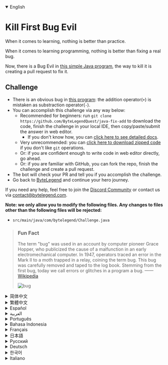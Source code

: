 <details open='true'>
<summary>English</summary>

# Kill First Bug Evil

When it comes to learning, nothing is better than practice.

When it comes to learning programming, nothing is better than fixing a real bug.

Now, there is a Bug Evil in [this simple Java program](https://github.com/ByteLegendQuest/java-fix-add/blob/main/src/main/java/com/bytelegend/Challenge.java),
the way to kill it is creating a pull request to fix it.

## Challenge
- There is an obvious bug in [this program](https://github.com/ByteLegendQuest/java-fix-add/blob/main/src/main/java/com/bytelegend/Challenge.java): the addition operator(`+`) is mistaken as substraction operator(`-`).
- You can accomplish this challenge via any way below:
  - Recommended for beginners: run `git clone https://github.com/ByteLegendQuest/java-fix-add` to download the code,
    finish the challenge in your local IDE, then copy/paste/submit the answer in web editor.
    - If you don't know how, you can [click here to see detailed docs](https://github.com/ByteLegendQuest/java-fix-add/blob/main/docs/en/clone-and-import.md).
  - Very unrecommended: you can [click here to download zipped code](https://codeload.github.com/ByteLegendQuest/java-fix-add/zip/refs/heads/main) if you don't like `git` operations.
  - Or: if you are confident enough to write code in web editor directly, go ahead.
  - Or: if you are familiar with GitHub, you can fork the repo, finish the challenge and create a pull request.
- The bot will check your PR and tell you if you accomplish the challenge.
- Go back to [ByteLegend](https://bytelegend.com) and continue your hero journey.

If you need any help, feel free to join the [Discord Community](https://discord.gg/35RreUUGWt) or contact us via [contact@bytelegend.com](mailto:contact@bytelegend.com).

**Note: we only allow you to modify the following files.
Any changes to files other than the following files will be rejected:**

- `src/main/java/com/bytelegend/Challenge.java`

> ### Fun Fact
>
> The term "bug" was used in an account by computer pioneer Grace Hopper, who publicized the cause of a malfunction in an early electromechanical computer.
> In 1947, operators traced an error in the Mark II to a moth trapped in a relay, coining the term bug. This bug was carefully removed and taped to the log book.
> Stemming from the first bug, today we call errors or glitches in a program a bug.
> ——[Wikipedia](https://en.wikipedia.org/wiki/Software_bug)
>
> ![bug](https://raw.githubusercontent.com/ByteLegendQuest/java-fix-add/main/first-bug.jpg)
</details>
<details>
<summary>简体中文</summary>

# 消灭第一个幺蛾子恶魔

没有什么能比动手实践更快地学到东西了。

没有什么能比真正动手修bug更快地学会编程了。

现在，我们的[一个简单的Java程序](https://github.com/ByteLegendQuest/java-fix-add/blob/main/src/main/java/com/bytelegend/Challenge.java)中有一个幺蛾子恶魔，
消灭这个幺蛾子的方法就是提交一个Pull Request帮我们修复之。

## 挑战
- [这个程序](https://github.com/ByteLegendQuest/java-fix-add/blob/main/src/main/java/com/bytelegend/Challenge.java)里有一个明显的bug：加法函数中的加号(`+`)被写成了减号(`-`)，请修复这个问题。
- 你可以使用以下任意一种方法完成挑战：
  - 初学者推荐：运行`git clone https://git.bytelegend.com/ByteLegendQuest/java-fix-add`将代码下载到本地，在本地使用IDE调试完成后复制到网页编辑器里提交。
    - 如果你不知道怎么做，可以点击[这里查看详细文档](https://github.com/ByteLegendQuest/java-fix-add/blob/main/docs/zh_hans/clone-and-import.md)。
  - 非常不推荐：如果你实在不喜欢`git`命令行操作，你可以[点击这里直接下载打包好的代码](https://ghcodeload.bytelegend.com/ByteLegendQuest/java-fix-add/zip/refs/heads/main)。
  - 或者：如果你非常自信不需要下载代码到本地调试，可以使用网页编辑器直接提交。
  - 或者：如果你对GitHub非常熟悉，你可以fork仓库、完成挑战后，创建一个Pull Request。
- 机器人将会检查你的答案，告诉你你是否通过了挑战。
- 回到[字节传说](https://bytelegend.com)，然后继续你的英雄旅程。

如果你需要任何帮助，欢迎加入官方玩家QQ群（在[首页](https://bytelegend.com)右下角的`联系 & 关于`菜单里可以找到入群方式）或者[Discord社区](https://discord.gg/35RreUUGWt)，或email至[contact@bytelegend.com](mailto:contact@bytelegend.com)。

**注意：我们只允许您修改以下文件，任何对其他文件的修改都会被拒绝：**

- `src/main/java/com/bytelegend/Challenge.java`

> ### 有趣的小知识
>
> 在1947年9月9日，葛丽丝·霍普（Grace Hopper）发现了世界上第一个电脑bug。
> 有一次Mark II突然宕机，原因是一只飞蛾意外飞入了一台电脑内部而引起了故障（如图所示）。
> 团队在日志本中记录下了这一事件。也因此，人们逐渐开始用“Bug”（原意为“虫子”）来称呼计算机中的错误。
> 现在在华盛顿的美国国家历史博物馆中还可以看到这份日志。
> ——[维基百科](https://zh.wikipedia.org/wiki/%E7%A8%8B%E5%BA%8F%E9%94%99%E8%AF%AF)
>
> ![bug](https://raw.githubusercontent.com/ByteLegendQuest/java-fix-add/main/first-bug.jpg)
</details>
<details>
<summary>繁體中文</summary>

<h1>殺死第一蟲邪惡</h1><p>說到學習，沒有什麼比實踐更好的了。</p><p>在學習編程方面，沒有什麼比修復一個真正的錯誤更好的了。</p><p>現在，在<a href="https://github.com/ByteLegendQuest/java-fix-add/blob/main/src/main/java/com/bytelegend/Challenge.java" target="_blank">這個簡單的 Java 程序</a>中有一個 Bug Evil，殺死它的方法是創建一個拉取請求來修復它。</p><h2>挑戰</h2><ul><li><a href="https://github.com/ByteLegendQuest/java-fix-add/blob/main/src/main/java/com/bytelegend/Challenge.java" target="_blank">這個程序</a>有一個明顯的錯誤：加法運算符（ <code class="notranslate">+</code> ）被誤認為減法運算符（ <code class="notranslate">-</code> ）。</li><li>您可以通過以下任何方式完成此挑戰：<ul><li>建議初學者：運行<code class="notranslate">git clone https://github.com/ByteLegendQuest/java-fix-add</code>下載代碼，在本地 IDE 中完成挑戰，然後在 Web 編輯器中復制/粘貼/提交答案。<ul><li>如果您不知道如何操作，可以<a href="https://github.com/ByteLegendQuest/java-fix-add/blob/main/docs/en/clone-and-import.md" target="_blank">單擊此處查看詳細文檔</a>。</li></ul></li><li>非常不推薦：如果你不喜歡<code class="notranslate">git</code>操作，可以<a href="https://codeload.github.com/ByteLegendQuest/java-fix-add/zip/refs/heads/main" target="_blank">點擊這裡下載壓縮代碼</a>。</li><li>或者：如果您有足夠的信心直接在 Web 編輯器中編寫代碼，請繼續。</li><li>或者：如果您熟悉 GitHub，您可以分叉存儲庫，完成挑戰並創建拉取請求。</li></ul></li><li>機器人會檢查你的 PR 並告訴你是否完成了挑戰。</li><li>回到<a href="https://bytelegend.com" target="_blank">ByteLegend</a>繼續你的英雄之旅。</li></ul><p>如果您需要任何幫助，請隨時加入<a href="https://discord.gg/35RreUUGWt" target="_blank">Discord 社區</a>或通過<a href="mailto:contact@bytelegend.com" target="_blank">contact@bytelegend.com</a>聯繫我們。</p><p><strong>注意：我們只允許您修改以下文件。對以下文件以外的文件的任何更改都將被拒絕：</strong></p><ul><li> <code class="notranslate">src/main/java/com/bytelegend/Challenge.java</code></li></ul><blockquote><h3>有趣的事實</h3><p>計算機先驅格蕾絲·霍珀（Grace Hopper）在一篇文章中使用了“錯誤”一詞，他公開了早期機電計算機故障的原因。 1947 年，操作員將 Mark II 中的一個錯誤追溯到一隻被困在繼電器中的飛蛾，從而創造了“蟲子”一詞。這個錯誤被小心地刪除並貼在日誌上。源於第一個錯誤，今天我們將程序中的錯誤或故障稱為錯誤。 ——<a href="https://en.wikipedia.org/wiki/Software_bug" target="_blank">維基百科</a></p><p><img src="https://raw.githubusercontent.com/ByteLegendQuest/java-fix-add/main/first-bug.jpg" alt="漏洞" /></p></blockquote></details>
<details>
<summary>Español</summary>

<h1>Mata al primer insecto malvado</h1><p> Cuando se trata de aprender, nada es mejor que la práctica.</p><p> Cuando se trata de aprender a programar, nada es mejor que corregir un error real.</p><p> Ahora, hay un Bug Evil en <a href="https://github.com/ByteLegendQuest/java-fix-add/blob/main/src/main/java/com/bytelegend/Challenge.java" target="_blank">este simple programa de Java</a> , la forma de eliminarlo es creando una solicitud de extracción para solucionarlo.</p><h2> Desafío</h2><ul><li> Hay un error obvio en <a href="https://github.com/ByteLegendQuest/java-fix-add/blob/main/src/main/java/com/bytelegend/Challenge.java" target="_blank">este programa</a> : el operador de suma ( <code class="notranslate">+</code> ) se confunde con el operador de resta ( <code class="notranslate">-</code> ).</li><li> Puede lograr este desafío de cualquier manera a continuación:<ul><li> Recomendado para principiantes: ejecute <code class="notranslate">git clone https://github.com/ByteLegendQuest/java-fix-add</code> para descargar el código, finalice el desafío en su IDE local, luego copie/pegue/envíe la respuesta en el editor web.<ul><li> Si no sabe cómo hacerlo, puede <a href="https://github.com/ByteLegendQuest/java-fix-add/blob/main/docs/en/clone-and-import.md" target="_blank">hacer clic aquí para ver los documentos detallados</a> .</li></ul></li><li> Muy poco recomendado: puede <a href="https://codeload.github.com/ByteLegendQuest/java-fix-add/zip/refs/heads/main" target="_blank">hacer clic aquí para descargar el código comprimido</a> si no le gustan las operaciones de <code class="notranslate">git</code> .</li><li> O: si tiene la confianza suficiente para escribir código en el editor web directamente, adelante.</li><li> O: si está familiarizado con GitHub, puede bifurcar el repositorio, finalizar el desafío y crear una solicitud de incorporación de cambios.</li></ul></li><li> El bot verificará tu PR y te dirá si logras el desafío.</li><li> Regrese a <a href="https://bytelegend.com" target="_blank">ByteLegend</a> y continúe su viaje de héroe.</li></ul><p> Si necesita ayuda, no dude en unirse a la <a href="https://discord.gg/35RreUUGWt" target="_blank">comunidad de Discord</a> o contáctenos a través de <a href="mailto:contact@bytelegend.com" target="_blank">contact@bytelegend.com</a> .</p><p> <strong>Nota: solo le permitimos modificar los siguientes archivos. Cualquier cambio en los archivos que no sean los siguientes archivos será rechazado:</strong></p><ul><li> <code class="notranslate">src/main/java/com/bytelegend/Challenge.java</code></li></ul><blockquote><h3> Hecho de la diversión</h3><p> El término &quot;error&quot; fue utilizado en un relato por la pionera de la informática Grace Hopper, quien publicó la causa de un mal funcionamiento en una de las primeras computadoras electromecánicas. En 1947, los operadores rastrearon un error en el Mark II hasta una polilla atrapada en un relé, acuñando el término error. Este error se eliminó cuidadosamente y se grabó en el libro de registro. Partiendo del primer error, hoy llamamos error a los errores o fallas en un programa. <a href="https://en.wikipedia.org/wiki/Software_bug" target="_blank">——Wikipedia</a> </p><p><img src="https://raw.githubusercontent.com/ByteLegendQuest/java-fix-add/main/first-bug.jpg" alt="error" /></p></blockquote></details>
<details>
<summary>العربية</summary>

<h1 style=";text-align:right;direction:rtl">اقتل الشر حشرة الأولى</h1><p style=";text-align:right;direction:rtl"> عندما يتعلق الأمر بالتعلم ، فلا شيء أفضل من الممارسة.</p><p style=";text-align:right;direction:rtl"> عندما يتعلق الأمر بتعلم البرمجة ، فلا شيء أفضل من إصلاح خطأ حقيقي.</p><p style=";text-align:right;direction:rtl"> الآن ، هناك Bug Evil في <a href="https://github.com/ByteLegendQuest/java-fix-add/blob/main/src/main/java/com/bytelegend/Challenge.java" target="_blank">برنامج Java البسيط هذا</a> ، وطريقة القضاء عليه هي إنشاء طلب سحب لإصلاحه.</p><h2 style=";text-align:right;direction:rtl"> تحد</h2><ul style=";text-align:right;direction:rtl"><li style=";text-align:right;direction:rtl"> هناك خطأ واضح في <a href="https://github.com/ByteLegendQuest/java-fix-add/blob/main/src/main/java/com/bytelegend/Challenge.java" target="_blank">هذا البرنامج</a> : عامل الإضافة ( <code class="notranslate">+</code> ) مخطئ كعامل استبدال ( <code class="notranslate">-</code> ).</li><li style=";text-align:right;direction:rtl"> يمكنك إنجاز هذا التحدي بأي طريقة أدناه:<ul style=";text-align:right;direction:rtl"><li style=";text-align:right;direction:rtl"> موصى به للمبتدئين: قم بتشغيل <code class="notranslate">git clone https://github.com/ByteLegendQuest/java-fix-add</code> لتنزيل الكود ، وإنهاء التحدي في IDE المحلي الخاص بك ، ثم نسخ / لصق / إرسال الإجابة في محرر الويب.<ul style=";text-align:right;direction:rtl"><li style=";text-align:right;direction:rtl"> إذا كنت لا تعرف كيف يمكنك <a href="https://github.com/ByteLegendQuest/java-fix-add/blob/main/docs/en/clone-and-import.md" target="_blank">النقر هنا لمشاهدة المستندات التفصيلية</a> .</li></ul></li><li style=";text-align:right;direction:rtl"> غير موصى به على الإطلاق: يمكنك <a href="https://codeload.github.com/ByteLegendQuest/java-fix-add/zip/refs/heads/main" target="_blank">النقر هنا لتنزيل رمز مضغوط</a> إذا كنت لا تحب عمليات <code class="notranslate">git</code> .</li><li style=";text-align:right;direction:rtl"> أو: إذا كنت واثقًا بدرجة كافية من كتابة التعليمات البرمجية في محرر الويب مباشرةً ، فابدأ.</li><li style=";text-align:right;direction:rtl"> أو: إذا كنت معتادًا على GitHub ، فيمكنك تفرع الريبو وإنهاء التحدي وإنشاء طلب سحب.</li></ul></li><li style=";text-align:right;direction:rtl"> سيتحقق الروبوت من العلاقات العامة الخاصة بك ويخبرك إذا أنجزت التحدي.</li><li style=";text-align:right;direction:rtl"> ارجع إلى <a href="https://bytelegend.com" target="_blank">ByteLegend وتابع</a> رحلة بطلك.</li></ul><p style=";text-align:right;direction:rtl"> إذا كنت بحاجة إلى أي مساعدة ، فلا تتردد في الانضمام إلى <a href="https://discord.gg/35RreUUGWt" target="_blank">مجتمع Discord</a> أو الاتصال بنا عبر <a href="mailto:contact@bytelegend.com" target="_blank">contact@bytelegend.com</a> .</p><p style=";text-align:right;direction:rtl"> <strong>ملاحظة: نسمح لك فقط بتعديل الملفات التالية. سيتم رفض أي تغييرات يتم إجراؤها على الملفات بخلاف الملفات التالية:</strong></p><ul style=";text-align:right;direction:rtl"><li style=";text-align:right;direction:rtl"> <code class="notranslate">src/main/java/com/bytelegend/Challenge.java</code></li></ul><blockquote style=";text-align:right;direction:rtl"><h3 style=";text-align:right;direction:rtl"> حقيقة ممتعة</h3><p style=";text-align:right;direction:rtl"> تم استخدام مصطلح &quot;علة&quot; في حساب رائد الكمبيوتر جريس هوبر ، الذي أعلن عن سبب حدوث خلل في جهاز كمبيوتر كهروميكانيكي مبكر. في عام 1947 ، تتبع المشغلون خطأً في Mark II إلى فراشة عالقة في مرحل ، صاغًا مصطلح علة. تمت إزالة هذا الخطأ بعناية وتسجيله في دفتر السجل. انطلاقًا من الخطأ الأول ، نطلق اليوم على الأخطاء أو مواطن الخلل في البرنامج خطأ. —— <a href="https://en.wikipedia.org/wiki/Software_bug" target="_blank">ويكيبيديا</a> </p><p style=";text-align:right;direction:rtl"><img src="https://raw.githubusercontent.com/ByteLegendQuest/java-fix-add/main/first-bug.jpg" alt="حشرة" /></p></blockquote></details>
<details>
<summary>Português</summary>

<h1>Mate o primeiro inseto maligno</h1><p> Quando se trata de aprender, nada é melhor do que praticar.</p><p> Quando se trata de aprender programação, nada é melhor do que corrigir um bug real.</p><p> Agora, há um Bug Evil <a href="https://github.com/ByteLegendQuest/java-fix-add/blob/main/src/main/java/com/bytelegend/Challenge.java" target="_blank">neste programa Java simples</a> , a maneira de eliminá-lo é criando um pull request para corrigi-lo.</p><h2> Desafio</h2><ul><li> Há um bug óbvio <a href="https://github.com/ByteLegendQuest/java-fix-add/blob/main/src/main/java/com/bytelegend/Challenge.java" target="_blank">neste programa</a> : o operador de adição ( <code class="notranslate">+</code> ) é confundido com o operador de subtração ( <code class="notranslate">-</code> ).</li><li> Você pode realizar este desafio de qualquer maneira abaixo:<ul><li> Recomendado para iniciantes: execute <code class="notranslate">git clone https://github.com/ByteLegendQuest/java-fix-add</code> para baixar o código, conclua o desafio em seu IDE local e copie/cole/envie a resposta no editor da web.<ul><li> Se você não sabe como, você pode <a href="https://github.com/ByteLegendQuest/java-fix-add/blob/main/docs/en/clone-and-import.md" target="_blank">clicar aqui para ver documentos detalhados</a> .</li></ul></li><li> Muito não recomendado: você pode <a href="https://codeload.github.com/ByteLegendQuest/java-fix-add/zip/refs/heads/main" target="_blank">clicar aqui para baixar o código zipado</a> se não gostar das operações do <code class="notranslate">git</code> .</li><li> Ou: se você estiver confiante o suficiente para escrever código diretamente no editor web, vá em frente.</li><li> Ou: se você estiver familiarizado com o GitHub, você pode bifurcar o repositório, terminar o desafio e criar uma solicitação de pull.</li></ul></li><li> O bot verificará seu PR e informará se você cumpriu o desafio.</li><li> Volte para <a href="https://bytelegend.com" target="_blank">ByteLegend</a> e continue sua jornada de herói.</li></ul><p> Se precisar de ajuda, sinta-se à vontade para se juntar à <a href="https://discord.gg/35RreUUGWt" target="_blank">Comunidade Discord</a> ou entre em contato conosco via <a href="mailto:contact@bytelegend.com" target="_blank">contact@bytelegend.com</a> .</p><p> <strong>Nota: só permitimos que você modifique os seguintes arquivos. Quaisquer alterações em arquivos que não sejam os arquivos a seguir serão rejeitadas:</strong></p><ul><li> <code class="notranslate">src/main/java/com/bytelegend/Challenge.java</code></li></ul><blockquote><h3> Fato engraçado</h3><p> O termo &quot;bug&quot; foi usado em um relato da pioneira da computação Grace Hopper, que divulgou a causa de um mau funcionamento em um computador eletromecânico inicial. Em 1947, os operadores rastrearam um erro no Mark II para uma mariposa presa em um relé, cunhando o termo bug. Este bug foi cuidadosamente removido e colado no livro de registro. Decorrente do primeiro bug, hoje chamamos erros ou falhas em um programa de bug. —— <a href="https://en.wikipedia.org/wiki/Software_bug" target="_blank">Wikipédia</a> </p><p><img src="https://raw.githubusercontent.com/ByteLegendQuest/java-fix-add/main/first-bug.jpg" alt="erro" /></p></blockquote></details>
<details>
<summary>Bahasa Indonesia</summary>

<h1>Bunuh Kejahatan Bug Pertama</h1><p> Dalam hal belajar, tidak ada yang lebih baik daripada berlatih.</p><p> Dalam hal mempelajari pemrograman, tidak ada yang lebih baik daripada memperbaiki bug yang sebenarnya.</p><p> Sekarang, ada Bug Evil dalam <a href="https://github.com/ByteLegendQuest/java-fix-add/blob/main/src/main/java/com/bytelegend/Challenge.java" target="_blank">program Java sederhana ini</a> , cara untuk mematikannya adalah membuat permintaan tarik untuk memperbaikinya.</p><h2> Tantangan</h2><ul><li> Ada bug yang jelas dalam <a href="https://github.com/ByteLegendQuest/java-fix-add/blob/main/src/main/java/com/bytelegend/Challenge.java" target="_blank">program ini</a> : operator penambahan( <code class="notranslate">+</code> ) disalahartikan sebagai operator pengurangan( <code class="notranslate">-</code> ).</li><li> Anda dapat menyelesaikan tantangan ini melalui cara apa pun di bawah ini:<ul><li> Direkomendasikan untuk pemula: jalankan <code class="notranslate">git clone https://github.com/ByteLegendQuest/java-fix-add</code> untuk mengunduh kode, selesaikan tantangan di IDE lokal Anda, lalu salin/tempel/kirim jawabannya di editor web.<ul><li> Jika Anda tidak tahu caranya, Anda dapat <a href="https://github.com/ByteLegendQuest/java-fix-add/blob/main/docs/en/clone-and-import.md" target="_blank">mengklik di sini untuk melihat dokumen terperinci</a> .</li></ul></li><li> Sangat tidak direkomendasikan: Anda dapat <a href="https://codeload.github.com/ByteLegendQuest/java-fix-add/zip/refs/heads/main" target="_blank">mengklik di sini untuk mengunduh kode zip</a> jika Anda tidak menyukai operasi <code class="notranslate">git</code> .</li><li> Atau: jika Anda cukup percaya diri untuk menulis kode di editor web secara langsung, silakan.</li><li> Atau: jika Anda terbiasa dengan GitHub, Anda dapat melakukan fork repo, menyelesaikan tantangan, dan membuat permintaan tarik.</li></ul></li><li> Bot akan memeriksa PR Anda dan memberi tahu Anda jika Anda menyelesaikan tantangan.</li><li> Kembali ke <a href="https://bytelegend.com" target="_blank">ByteLegend</a> dan lanjutkan perjalanan pahlawan Anda.</li></ul><p> Jika Anda memerlukan bantuan, jangan ragu untuk bergabung dengan <a href="https://discord.gg/35RreUUGWt" target="_blank">Komunitas Discord</a> atau hubungi kami melalui <a href="mailto:contact@bytelegend.com" target="_blank">contact@bytelegend.com</a> .</p><p> <strong>Catatan: kami hanya mengizinkan Anda untuk mengubah file berikut. Setiap perubahan pada file selain file berikut akan ditolak:</strong></p><ul><li> <code class="notranslate">src/main/java/com/bytelegend/Challenge.java</code></li></ul><blockquote><h3> Fakta Menarik</h3><p> Istilah &quot;bug&quot; digunakan dalam akun oleh pelopor komputer Grace Hopper, yang mempublikasikan penyebab kerusakan pada komputer elektromekanis awal. Pada tahun 1947, operator melacak kesalahan dalam Mark II ke ngengat yang terperangkap dalam relay, menciptakan istilah bug. Bug ini telah dihapus dengan hati-hati dan ditempelkan ke buku log. Berasal dari bug pertama, hari ini kami menyebut kesalahan atau gangguan dalam suatu program sebagai bug. —— <a href="https://en.wikipedia.org/wiki/Software_bug" target="_blank">Wikipedia</a> </p><p><img src="https://raw.githubusercontent.com/ByteLegendQuest/java-fix-add/main/first-bug.jpg" alt="serangga" /></p></blockquote></details>
<details>
<summary>Français</summary>

<h1>Tuez le premier insecte maléfique</h1><p> Quand il s&#39;agit d&#39;apprendre, rien de mieux que la pratique.</p><p> Quand il s&#39;agit d&#39;apprendre la programmation, rien de mieux que de corriger un vrai bogue.</p><p> Maintenant, il y a un Bug Evil dans <a href="https://github.com/ByteLegendQuest/java-fix-add/blob/main/src/main/java/com/bytelegend/Challenge.java" target="_blank">ce programme Java simple</a> , la façon de le tuer est de créer une demande d&#39;extraction pour le réparer.</p><h2> Défi</h2><ul><li> Il y a un bogue évident dans <a href="https://github.com/ByteLegendQuest/java-fix-add/blob/main/src/main/java/com/bytelegend/Challenge.java" target="_blank">ce programme</a> : l&#39;opérateur d&#39;addition( <code class="notranslate">+</code> ) est confondu avec l&#39;opérateur de soustraction( <code class="notranslate">-</code> ).</li><li> Vous pouvez accomplir ce défi de n&#39;importe quelle manière ci-dessous:<ul><li> Recommandé pour les débutants : lancez <code class="notranslate">git clone https://github.com/ByteLegendQuest/java-fix-add</code> pour télécharger le code, terminez le défi dans votre IDE local, puis copiez/collez/soumettez la réponse dans l&#39;éditeur Web.<ul><li> Si vous ne savez pas comment faire, vous pouvez <a href="https://github.com/ByteLegendQuest/java-fix-add/blob/main/docs/en/clone-and-import.md" target="_blank">cliquer ici pour voir la documentation détaillée</a> .</li></ul></li><li> Très déconseillé : vous pouvez <a href="https://codeload.github.com/ByteLegendQuest/java-fix-add/zip/refs/heads/main" target="_blank">cliquer ici pour télécharger le code compressé</a> si vous n&#39;aimez pas les opérations <code class="notranslate">git</code> .</li><li> Ou : si vous êtes suffisamment confiant pour écrire du code directement dans l&#39;éditeur Web, continuez.</li><li> Ou : si vous êtes familier avec GitHub, vous pouvez bifurquer le dépôt, terminer le défi et créer une demande d&#39;extraction.</li></ul></li><li> Le bot vérifiera votre PR et vous dira si vous accomplissez le défi.</li><li> Retournez à <a href="https://bytelegend.com" target="_blank">ByteLegend</a> et continuez votre voyage de héros.</li></ul><p> Si vous avez besoin d&#39;aide, n&#39;hésitez pas à rejoindre la <a href="https://discord.gg/35RreUUGWt" target="_blank">communauté Discord</a> ou à nous contacter via <a href="mailto:contact@bytelegend.com" target="_blank">contact@bytelegend.com</a> .</p><p> <strong>Remarque : nous vous autorisons uniquement à modifier les fichiers suivants. Toute modification de fichiers autres que les fichiers suivants sera rejetée :</strong></p><ul><li> <code class="notranslate">src/main/java/com/bytelegend/Challenge.java</code></li></ul><blockquote><h3> Fait amusant</h3><p> Le terme &quot;bogue&quot; a été utilisé dans un récit par la pionnière de l&#39;informatique Grace Hopper, qui a rendu public la cause d&#39;un dysfonctionnement d&#39;un des premiers ordinateurs électromécaniques. En 1947, les opérateurs ont retracé une erreur dans le Mark II à un papillon piégé dans un relais, inventant le terme bug. Ce bogue a été soigneusement supprimé et enregistré dans le journal de bord. Issu du premier bogue, nous appelons aujourd&#39;hui des erreurs ou des problèmes dans un programme un bogue. —— <a href="https://en.wikipedia.org/wiki/Software_bug" target="_blank">Wikipédia</a> </p><p><img src="https://raw.githubusercontent.com/ByteLegendQuest/java-fix-add/main/first-bug.jpg" alt="bogue" /></p></blockquote></details>
<details>
<summary>日本語</summary>

<h1>最初のバグの悪を殺す</h1><p>学習に関しては、練習よりも優れているものはありません。</p><p>プログラミングの学習に関しては、実際のバグを修正することほど良いことはありません。</p><p>さて、 <a href="https://github.com/ByteLegendQuest/java-fix-add/blob/main/src/main/java/com/bytelegend/Challenge.java" target="_blank">この単純なJavaプログラム</a>にはバグの悪があります。それを殺す方法は、それを修正するためのプルリクエストを作成することです。</p><h2>チャレンジ</h2><ul><li><a href="https://github.com/ByteLegendQuest/java-fix-add/blob/main/src/main/java/com/bytelegend/Challenge.java" target="_blank">このプログラム</a>には明らかなバグがあります。加算演算子（ <code class="notranslate">+</code> ）は減算演算子（ <code class="notranslate">-</code> ）と間違えられます。</li><li>この課題は、以下のいずれかの方法で達成できます。<ul><li>初心者に推奨： <code class="notranslate">git clone https://github.com/ByteLegendQuest/java-fix-add</code>を実行してコードをダウンロードし、ローカルIDEでチャレンジを終了してから、Webエディターで回答をコピー/貼り付け/送信します。<ul><li>方法がわからない場合は、 <a href="https://github.com/ByteLegendQuest/java-fix-add/blob/main/docs/en/clone-and-import.md" target="_blank">ここをクリックして詳細なドキュメントを参照してください</a>。</li></ul></li><li>非常に推奨されていません<code class="notranslate">git</code>操作が気に入らない場合は、 <a href="https://codeload.github.com/ByteLegendQuest/java-fix-add/zip/refs/heads/main" target="_blank">ここをクリックしてzipコードをダウンロード</a>できます。</li><li>または：Webエディターで直接コードを記述できる自信がある場合は、先に進んでください。</li><li>または：GitHubに精通している場合は、リポジトリをフォークしてチャレンジを終了し、プルリクエストを作成できます。</li></ul></li><li>ボットはPRをチェックし、チャレンジを達成したかどうかを通知します。</li><li> <a href="https://bytelegend.com" target="_blank">ByteLegend</a>に戻り、ヒーローの旅を続けてください。</li></ul><p>ヘルプが必要な場合は、 <a href="https://discord.gg/35RreUUGWt" target="_blank">Discordコミュニティ</a>に参加するか、contact <a href="mailto:contact@bytelegend.com" target="_blank">@ bytelegend.com</a>からお問い合わせください。</p><p><strong>注：変更できるのは次のファイルのみです。次のファイル以外のファイルへの変更は拒否されます。</strong></p><ul><li> <code class="notranslate">src/main/java/com/bytelegend/Challenge.java</code></li></ul><blockquote><h3>楽しい事実</h3><p>「バグ」という用語は、初期の電気機械式コンピューターの誤動作の原因を公表したコンピューターのパイオニアであるグレースホッパーによってアカウントで使用されました。 1947年、オペレーターはMark IIのエラーをリレーに閉じ込められた蛾まで追跡し、バグという用語を作り出しました。このバグは注意深く削除され、ログブックに記録されました。最初のバグに端を発して、今日、プログラムのエラーまたはグリッチをバグと呼びます。 -<a href="https://en.wikipedia.org/wiki/Software_bug" target="_blank">ウィキペディア</a></p><p><img src="https://raw.githubusercontent.com/ByteLegendQuest/java-fix-add/main/first-bug.jpg" alt="バグ" /></p></blockquote></details>
<details>
<summary>Русский</summary>

<h1>Убить первого жука-зла</h1><p> Когда дело доходит до обучения, нет ничего лучше, чем практика.</p><p> Когда дело доходит до изучения программирования, нет ничего лучше, чем исправить настоящую ошибку.</p><p> Теперь в <a href="https://github.com/ByteLegendQuest/java-fix-add/blob/main/src/main/java/com/bytelegend/Challenge.java" target="_blank">этой простой Java-программе</a> есть Злая ошибка, способ убить ее — создать запрос на включение, чтобы исправить ее.</p><h2> Испытание</h2><ul><li> В <a href="https://github.com/ByteLegendQuest/java-fix-add/blob/main/src/main/java/com/bytelegend/Challenge.java" target="_blank">этой программе</a> есть очевидная ошибка: оператор сложения ( <code class="notranslate">+</code> ) ошибочно принимается за оператор вычитания ( <code class="notranslate">-</code> ).</li><li> Вы можете выполнить эту задачу любым способом, указанным ниже:<ul><li> Рекомендуется для начинающих: запустите <code class="notranslate">git clone https://github.com/ByteLegendQuest/java-fix-add</code> , чтобы загрузить код, выполните задание в локальной среде IDE, затем скопируйте/вставьте/отправьте ответ в веб-редакторе.<ul><li> Если вы не знаете, как это сделать, вы можете <a href="https://github.com/ByteLegendQuest/java-fix-add/blob/main/docs/en/clone-and-import.md" target="_blank">щелкнуть здесь, чтобы просмотреть подробную документацию</a> .</li></ul></li><li> Крайне не рекомендуется: вы можете <a href="https://codeload.github.com/ByteLegendQuest/java-fix-add/zip/refs/heads/main" target="_blank">нажать здесь, чтобы загрузить заархивированный код</a> , если вам не нравятся операции <code class="notranslate">git</code> .</li><li> Или: если вы достаточно уверены, чтобы писать код напрямую в веб-редакторе, вперед.</li><li> Или: если вы знакомы с GitHub, вы можете разветвить репозиторий, выполнить задание и создать запрос на включение.</li></ul></li><li> Бот проверит ваш PR и сообщит, выполнили ли вы задание.</li><li> Вернитесь в <a href="https://bytelegend.com" target="_blank">ByteLegend</a> и продолжайте свое героическое путешествие.</li></ul><p> Если вам нужна помощь, присоединяйтесь к <a href="https://discord.gg/35RreUUGWt" target="_blank">сообществу Discord</a> или свяжитесь с нами по <a href="mailto:contact@bytelegend.com" target="_blank">адресу contact@bytelegend.com</a> .</p><p> <strong>Примечание: мы разрешаем вам изменять только следующие файлы. Любые изменения в файлах, кроме следующих файлов, будут отклонены:</strong></p><ul><li> <code class="notranslate">src/main/java/com/bytelegend/Challenge.java</code></li></ul><blockquote><h3> Забавный факт</h3><p> Термин «ошибка» был использован в отчете пионера компьютеров Грейс Хоппер, которая опубликовала информацию о причине неисправности в одном из первых электромеханических компьютеров. В 1947 году операторы проследили ошибку в Mark II до мотылька, пойманного в реле, придумав термин « ошибка» . Эта ошибка была тщательно удалена и записана в бортовой журнал. Исходя из первой ошибки, сегодня мы называем ошибки или сбои в программе ошибкой. —— <a href="https://en.wikipedia.org/wiki/Software_bug" target="_blank">Википедия</a> </p><p><img src="https://raw.githubusercontent.com/ByteLegendQuest/java-fix-add/main/first-bug.jpg" alt="ошибка" /></p></blockquote></details>
<details>
<summary>Deutsch</summary>

<h1>Töte First Bug Evil</h1><p> Wenn es ums Lernen geht, ist nichts besser als Übung.</p><p> Wenn es darum geht, Programmieren zu lernen, ist nichts besser, als einen echten Fehler zu beheben.</p><p> Nun, es gibt einen Bug Evil in <a href="https://github.com/ByteLegendQuest/java-fix-add/blob/main/src/main/java/com/bytelegend/Challenge.java" target="_blank">diesem einfachen Java-Programm</a> , der Weg, ihn zu beenden, besteht darin, eine Pull-Anfrage zu erstellen, um ihn zu beheben.</p><h2> Herausforderung</h2><ul><li> Es gibt einen offensichtlichen Fehler in <a href="https://github.com/ByteLegendQuest/java-fix-add/blob/main/src/main/java/com/bytelegend/Challenge.java" target="_blank">diesem Programm</a> : Der Additionsoperator ( <code class="notranslate">+</code> ) wird fälschlicherweise als Subtraktionsoperator ( <code class="notranslate">-</code> ) interpretiert.</li><li> Sie können diese Herausforderung auf eine der folgenden Arten meistern:<ul><li> Empfohlen für Anfänger: Führen Sie <code class="notranslate">git clone https://github.com/ByteLegendQuest/java-fix-add</code> aus, um den Code herunterzuladen, beenden Sie die Herausforderung in Ihrer lokalen IDE und kopieren/fügen Sie dann die Antwort im Web-Editor ein/übermitteln Sie sie.<ul><li> Wenn Sie nicht wissen, wie, können <a href="https://github.com/ByteLegendQuest/java-fix-add/blob/main/docs/en/clone-and-import.md" target="_blank">Sie hier klicken, um detaillierte Dokumente anzuzeigen</a> .</li></ul></li><li> Sehr nicht zu empfehlen: Sie können <a href="https://codeload.github.com/ByteLegendQuest/java-fix-add/zip/refs/heads/main" target="_blank">hier klicken, um den gezippten Code herunterzuladen,</a> wenn Sie <code class="notranslate">git</code> -Operationen nicht mögen.</li><li> Oder: Wenn Sie sicher genug sind, Code direkt im Web-Editor zu schreiben, fahren Sie fort.</li><li> Oder: Wenn Sie sich mit GitHub auskennen, können Sie das Repo forken, die Challenge beenden und einen Pull-Request erstellen.</li></ul></li><li> Der Bot überprüft Ihre PR und teilt Ihnen mit, ob Sie die Herausforderung meistern.</li><li> Gehen Sie zurück zu <a href="https://bytelegend.com" target="_blank">ByteLegend</a> und setzen Sie Ihre Heldenreise fort.</li></ul><p> Wenn Sie Hilfe benötigen, können Sie sich gerne der <a href="https://discord.gg/35RreUUGWt" target="_blank">Discord Community</a> anschließen oder uns über <a href="mailto:contact@bytelegend.com" target="_blank">contact@bytelegend.com kontaktieren</a> .</p><p> <strong>Hinweis: Wir erlauben Ihnen nur, die folgenden Dateien zu ändern. Alle Änderungen an anderen Dateien als den folgenden Dateien werden abgelehnt:</strong></p><ul><li> <code class="notranslate">src/main/java/com/bytelegend/Challenge.java</code></li></ul><blockquote><h3> Lustige Tatsache</h3><p> Der Begriff &quot;Bug&quot; wurde in einem Bericht der Computerpionierin Grace Hopper verwendet, die die Ursache einer Fehlfunktion in einem frühen elektromechanischen Computer veröffentlichte. 1947 führten Betreiber einen Fehler im Mark II auf eine Motte zurück, die in einem Relais gefangen war, und prägten den Begriff Bug. Dieser Fehler wurde sorgfältig entfernt und im Logbuch festgehalten. Ausgehend vom ersten Bug nennen wir heute Fehler oder Störungen in einem Programm einen Bug. <a href="https://en.wikipedia.org/wiki/Software_bug" target="_blank">——Wikipedia</a> </p><p><img src="https://raw.githubusercontent.com/ByteLegendQuest/java-fix-add/main/first-bug.jpg" alt="Insekt" /></p></blockquote></details>
<details>
<summary>한국어</summary>

<h1>첫 번째 버그 이블 죽이기</h1><p> 배움에 있어서는 연습보다 더 좋은 것은 없습니다.</p><p> 프로그래밍을 배울 때 실제 버그를 수정하는 것보다 더 좋은 것은 없습니다.</p><p> 이제 <a href="https://github.com/ByteLegendQuest/java-fix-add/blob/main/src/main/java/com/bytelegend/Challenge.java" target="_blank">이 간단한 Java 프로그램</a> 에는 Bug Evil이 있습니다. 이를 제거하는 방법은 이를 수정하기 위한 풀 요청을 생성하는 것입니다.</p><h2> 도전</h2><ul><li> <a href="https://github.com/ByteLegendQuest/java-fix-add/blob/main/src/main/java/com/bytelegend/Challenge.java" target="_blank">이 프로그램</a> 에는 명백한 버그가 있습니다. 더하기 연산자( <code class="notranslate">+</code> )가 빼기 연산자( <code class="notranslate">-</code> )로 오인됩니다.</li><li> 아래 방법을 통해 이 챌린지를 완료할 수 있습니다.<ul><li> 초보자를 위한 권장 사항: <code class="notranslate">git clone https://github.com/ByteLegendQuest/java-fix-add</code> 를 실행하여 코드를 다운로드하고 로컬 IDE에서 챌린지를 완료한 다음 웹 편집기에서 답변을 복사/붙여넣기/제출하십시오.<ul><li> 방법을 모르는 경우 <a href="https://github.com/ByteLegendQuest/java-fix-add/blob/main/docs/en/clone-and-import.md" target="_blank">여기를 클릭하여 자세한 문서를 볼</a> 수 있습니다.</li></ul></li><li> 매우 권장하지 않음: <code class="notranslate">git</code> 작업이 마음에 들지 않으면 <a href="https://codeload.github.com/ByteLegendQuest/java-fix-add/zip/refs/heads/main" target="_blank">여기를 클릭하여 압축 코드를 다운로드</a> 할 수 있습니다.</li><li> 또는 웹 편집기에서 직접 코드를 작성할 만큼 자신이 있다면 계속 진행하십시오.</li><li> 또는 GitHub에 익숙하다면 리포지토리를 분기하고 챌린지를 완료하고 풀 요청을 생성할 수 있습니다.</li></ul></li><li> 봇은 PR을 확인하고 도전 과제를 달성했는지 알려줍니다.</li><li> <a href="https://bytelegend.com" target="_blank">ByteLegend</a> 로 돌아가 영웅 여정을 계속하세요.</li></ul><p> 도움이 필요하면 언제든지 <a href="https://discord.gg/35RreUUGWt" target="_blank">Discord 커뮤니티</a> 에 가입하거나 <a href="mailto:contact@bytelegend.com" target="_blank">contact@bytelegend.com</a> 을 통해 문의하세요.</p><p> <strong>참고: 다음 파일만 수정할 수 있습니다. 다음 파일 이외의 파일에 대한 변경 사항은 거부됩니다.</strong></p><ul><li> <code class="notranslate">src/main/java/com/bytelegend/Challenge.java</code></li></ul><blockquote><h3> 재미있는 사실</h3><p> &quot;버그&quot;라는 용어는 초기 전자 기계 컴퓨터의 오작동 원인을 공개한 컴퓨터 개척자 Grace Hopper의 설명에서 사용되었습니다. 1947년에 운영자는 Mark II의 오류를 계전기에 갇힌 나방으로 추적하여 버그라는 용어를 만들었습니다. 이 버그는 조심스럽게 제거되었고 로그북에 기록되었습니다. 첫 번째 버그에서 유래하여 오늘날 우리는 프로그램의 오류 또는 결함을 버그라고 부릅니다. —— <a href="https://en.wikipedia.org/wiki/Software_bug" target="_blank">위키피디아</a> </p><p><img src="https://raw.githubusercontent.com/ByteLegendQuest/java-fix-add/main/first-bug.jpg" alt="벌레" /></p></blockquote></details>
<details>
<summary>Italiano</summary>

<h1>Uccidi il primo insetto malvagio</h1><p> Quando si tratta di imparare, niente è meglio della pratica.</p><p> Quando si tratta di imparare a programmare, niente è meglio che correggere un vero bug.</p><p> Ora, c&#39;è un Bug Evil in <a href="https://github.com/ByteLegendQuest/java-fix-add/blob/main/src/main/java/com/bytelegend/Challenge.java" target="_blank">questo semplice programma Java</a> , il modo per ucciderlo è creare una richiesta pull per risolverlo.</p><h2> Sfida</h2><ul><li> C&#39;è un bug evidente in <a href="https://github.com/ByteLegendQuest/java-fix-add/blob/main/src/main/java/com/bytelegend/Challenge.java" target="_blank">questo programma</a> : l&#39;operatore di addizione( <code class="notranslate">+</code> ) viene scambiato come operatore di sottrazione( <code class="notranslate">-</code> ).</li><li> Puoi portare a termine questa sfida in qualsiasi modo di seguito:<ul><li> Consigliato per i principianti: esegui <code class="notranslate">git clone https://github.com/ByteLegendQuest/java-fix-add</code> per scaricare il codice, completa la sfida nel tuo IDE locale, quindi copia/incolla/invia la risposta nell&#39;editor web.<ul><li> Se non sai come fare, puoi fare <a href="https://github.com/ByteLegendQuest/java-fix-add/blob/main/docs/en/clone-and-import.md" target="_blank">clic qui per visualizzare i documenti dettagliati</a> .</li></ul></li><li> Molto sconsigliato: puoi fare <a href="https://codeload.github.com/ByteLegendQuest/java-fix-add/zip/refs/heads/main" target="_blank">clic qui per scaricare il codice zippato</a> se non ti piacciono le operazioni <code class="notranslate">git</code> .</li><li> Oppure: se sei abbastanza sicuro da scrivere il codice direttamente nell&#39;editor web, vai avanti.</li><li> Oppure: se hai familiarità con GitHub, puoi eseguire il fork del repository, completare la sfida e creare una richiesta pull.</li></ul></li><li> Il bot controllerà il tuo PR e ti dirà se hai superato la sfida.</li><li> Torna a <a href="https://bytelegend.com" target="_blank">ByteLegend</a> e continua il tuo viaggio da eroe.</li></ul><p> Se hai bisogno di aiuto, non esitare a unirti alla <a href="https://discord.gg/35RreUUGWt" target="_blank">community di Discord</a> o contattaci tramite <a href="mailto:contact@bytelegend.com" target="_blank">contact@bytelegend.com</a> .</p><p> <strong>Nota: ti permettiamo solo di modificare i seguenti file. Eventuali modifiche ai file diversi dai seguenti file verranno rifiutate:</strong></p><ul><li> <code class="notranslate">src/main/java/com/bytelegend/Challenge.java</code></li></ul><blockquote><h3> Fatto divertente</h3><p> Il termine &quot;bug&quot; è stato utilizzato in un resoconto dalla pioniera dei computer Grace Hopper, che ha pubblicizzato la causa di un malfunzionamento in uno dei primi computer elettromeccanici. Nel 1947, gli operatori rintracciarono un errore nel Mark II in una falena intrappolata in una staffetta, coniando il termine bug. Questo bug è stato accuratamente rimosso e registrato sul registro. Derivando dal primo bug, oggi chiamiamo bug gli errori o glitch in un programma. —— <a href="https://en.wikipedia.org/wiki/Software_bug" target="_blank">Wikipedia</a> </p><p><img src="https://raw.githubusercontent.com/ByteLegendQuest/java-fix-add/main/first-bug.jpg" alt="insetto" /></p></blockquote></details>